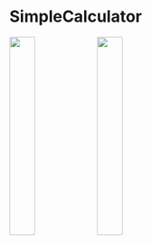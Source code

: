 # SimpleCalculator

<img src="https://user-images.githubusercontent.com/66569043/243157771-06b67100-3e4c-4851-b3d6-7c77ba573dea.gif" width="30%" height="30%"/>

<img src="https://user-images.githubusercontent.com/66569043/243158713-15d0bba8-9957-4a41-84a5-835d78531dfd.jpg" width="30%" height="30%">

